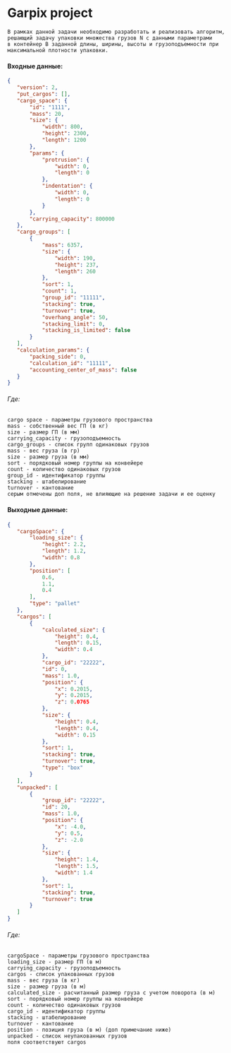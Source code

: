 # Garpix project
    В рамках данной задачи необходимо разработать и реализовать алгоритм, решающий задачу упаковки множества грузов N с данными параметрами
    в контейнер B заданной длины, ширины, высоты и грузоподъемности при максимальной плотности упаковки.

#### Входные данные:
```json
{
   "version": 2,
   "put_cargos": [],
   "cargo_space": {
       "id": "1111",
       "mass": 20,
       "size": {
           "width": 800,
           "height": 2300,
           "length": 1200
       },
       "params": {
           "protrusion": {
               "width": 0,
               "length": 0
           },
           "indentation": {
               "width": 0,
               "length": 0
           }
       },
       "carrying_capacity": 800000
   },
   "cargo_groups": [
       {
           "mass": 6357,
           "size": {
               "width": 190,
               "height": 237,
               "length": 260
           },
           "sort": 1,
           "count": 1,
           "group_id": "11111",
           "stacking": true,
           "turnover": true,
           "overhang_angle": 50,
           "stacking_limit": 0,
           "stacking_is_limited": false
       }
   ],
   "calculation_params": {
       "packing_side": 0,
       "calculation_id": "11111",
       "accounting_center_of_mass": false
   }
}
```
###### Где:
    cargo space - параметры грузового пространства
    mass - собственный вес ГП (в кг)
    size - размер ГП (в мм)
    carrying_capacity - грузоподъемность
    cargo_groups - список групп одинаковых грузов
    mass - вес груза (в гр)
    size - размер груза (в мм)
    sort - порядковый номер группы на конвейере
    count - количество одинаковых грузов
    group_id - идентификатор группы
    stacking - штабелирование
    turnover - кантование
    серым отмечены доп поля, не влияющие на решение задачи и ее оценку
 
#### Выходные данные:
```json
{
   "cargoSpace": {
       "loading_size": {
           "height": 2.2,
           "length": 1.2,
           "width": 0.8
       },
       "position": [
           0.6,
           1.1,
           0.4
       ],
       "type": "pallet"
   },
   "cargos": [
       {
           "calculated_size": {
               "height": 0.4,
               "length": 0.15,
               "width": 0.4
           },
           "cargo_id": "22222",
           "id": 0,
           "mass": 1.0,
           "position": {
               "x": 0.2015,
               "y": 0.2015,
               "z": 0.0765
           },
           "size": {
               "height": 0.4,
               "length": 0.4,
               "width": 0.15
           },
           "sort": 1,
           "stacking": true,
           "turnover": true,
           "type": "box"
       }
   ],
   "unpacked": [
       {
           "group_id": "22222",
           "id": 20,
           "mass": 1.0,
           "position": {
               "x": -4.0,
               "y": 0.5,
               "z": -2.0
           },
           "size": {
               "height": 1.4,
               "length": 1.5,
               "width": 1.4
           },
           "sort": 1,
           "stacking": true,
           "turnover": true
       }
   ]
}
```
###### Где:

    cargoSpace - параметры грузового пространства
    loading_size - размер ГП (в м)
    carrying_capacity - грузоподъемность
    cargos - список упакованных грузов
    mass - вес груза (в кг)
    size - размер груза (в м)
    calculated_size - расчитанный размер груза с учетом поворота (в м)
    sort - порядковый номер группы на конвейере
    count - количество одинаковых грузов
    cargo_id - идентификатор группы
    stacking - штабелирование
    turnover - кантование
    position - позиция груза (в м) (доп примечание ниже)
    unpacked - список неупакованных грузов
    поля соответствуют cargos
